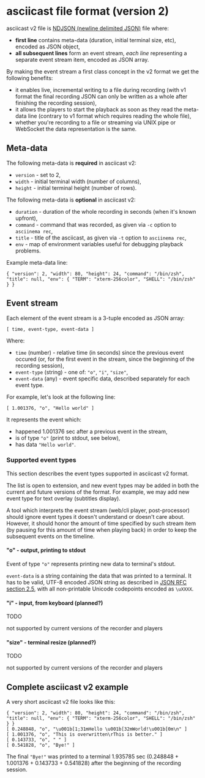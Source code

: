 # asciicast file format (version 2)

asciicast v2 file
is [NDJSON (newline delimited JSON)](https://github.com/ndjson/ndjson-spec) file
where:

* __first line__ contains meta-data (duration, initial terminal size, etc),
  encoded as JSON object,
* __all subsequent lines__ form an event stream, _each line_ representing a
  separate event stream item, encoded as JSON array.

By making the event stream a first class concept in the v2 format we get the
following benefits:

* it enables live, incremental writing to a file during recording (with v1
  format the final recording JSON can only be written as a whole after finishing
  the recording session),
* it allows the players to start the playback as soon as they read the meta-data
  line (contrary to v1 format which requires reading the whole file),
* whether you're recording to a file or streaming via UNIX pipe or WebSocket the
  data representation is the same.

## Meta-data

The following meta-data is **required** in asciicast v2:

* `version` - set to 2,
* `width` - initial terminal width (number of columns),
* `height` - initial terminal height (number of rows).

The following meta-data is **optional** in asciicast v2:

* `duration` - duration of the whole recording in seconds (when it's known upfront),
* `command` - command that was recorded, as given via `-c` option to `asciinema rec`,
* `title` - title of the asciicast, as given via `-t` option to `asciinema rec`,
* `env` - map of environment variables useful for debugging playback problems.

Example meta-data line:

    { "version": 2, "width": 80, "height": 24, "command": "/bin/zsh", "title": null, "env": { "TERM": "xterm-256color", "SHELL": "/bin/zsh" } }

## Event stream

Each element of the event stream is a 3-tuple encoded as JSON array:

    [ time, event-type, event-data ]

Where:

* `time` (number) - relative time (in seconds) since the previous event occured
  (or, for the first event in the stream, since the beginning of the recording
  session),
* `event-type` (string) - one of: `"o"`, `"i"`, `"size"`,
* `event-data` (any) - event specific data, described separately for each event
  type.

For example, let's look at the following line:

    [ 1.001376, "o", "Hello world" ]

It represents the event which:

* happened 1.001376 sec after a previous event in the stream,
* is of type `"o"` (print to stdout, see below),
* has data `"Hello world"`.

### Supported event types

This section describes the event types supported in asciicast v2 format.

The list is open to extension, and new event types may be added in both the
current and future versions of the format. For example, we may add new event
type for text overlay (subtitles display).

A tool which interprets the event stream (web/cli player, post-processor) should
ignore event types it doesn't understand or doesn't care about. However, it
should honor the amount of time specified by such stream item (by pausing for
this amount of time when playing back) in order to keep the subsequent events on
the timeline.

#### "o" - output, printing to stdout

Event of type `"o"` represents printing new data to terminal's stdout.

`event-data` is a string containing the data that was printed to a terminal. It
has to be valid, UTF-8 encoded JSON string as described
in [JSON RFC section 2.5](http://www.ietf.org/rfc/rfc4627.txt), with all
non-printable Unicode codepoints encoded as `\uXXXX`.

#### "i" - input, from keyboard (planned?)

TODO

not supported by current versions of the recorder and players

#### "size" - terminal resize (planned?)

TODO

not supported by current versions of the recorder and players

## Complete asciicast v2 example

A very short asciicast v2 file looks like this:

    { "version": 2, "width": 80, "height": 24, "command": "/bin/zsh", "title": null, "env": { "TERM": "xterm-256color", "SHELL": "/bin/zsh" } }
    [ 0.248848, "o", "\u001b[1;31mHello \u001b[32mWorld!\u001b[0m\n" ]
    [ 1.001376, "o", "This is overwritten\rThis is better." ]
    [ 0.143733, "o", " " ]
    [ 0.541828, "o", "Bye!" ]

The final `"Bye!"` was printed to a terminal 1.935785 sec (0.248848 + 1.001376 +
0.143733 + 0.541828) after the beginning of the recording session.
